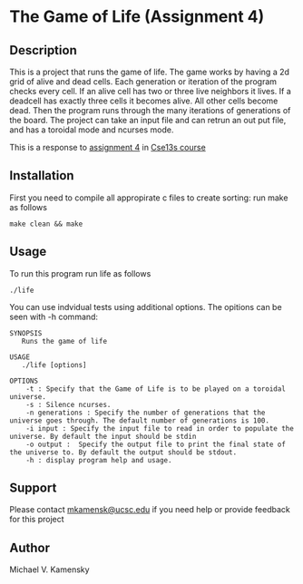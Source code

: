 # The Game of Life (Assignment 4)

## Description
This is a project that runs the game of life. The game works by having a 2d grid of alive and dead cells. Each generation or iteration of the program checks every cell. If an alive cell has two or three live neighbors it lives. If a deadcell has exactly three cells it becomes alive. All other cells become dead. Then the program runs through the many iterations of generations of the board. The project can take an input file and can retrun an out put file, and has a toroidal mode and ncurses mode.

This is a response to [assignment 4](https://git.ucsc.edu/cse13s/winter2023-section01/resources/-/blob/main/asgn4/asgn4.pdf) in [Cse13s course](https://git.ucsc.edu/cse13s/winter2023-section01/resources)

## Installation
First you need to compile all appropirate c files to create sorting: run make as follows
```
make clean && make
```

## Usage
To run this program run life as follows
```
./life                                           
```
You can use indvidual tests using additional options.
The opitions can be seen with -h command:
```
SYNOPSIS
   Runs the game of life

USAGE
   ./life [options]

OPTIONS
    -t : Specify that the Game of Life is to be played on a toroidal universe.
    -s : Silence ncurses.
    -n generations : Specify the number of generations that the universe goes through. The default number of generations is 100.
    -i input : Specify the input file to read in order to populate the universe. By default the input should be stdin
    -o output :  Specify the output file to print the final state of the universe to. By default the output should be stdout.
    -h : display program help and usage.
```
## Support
Please contact mkamensk@ucsc.edu if you need help or provide feedback for this project

## Author
Michael V. Kamensky


